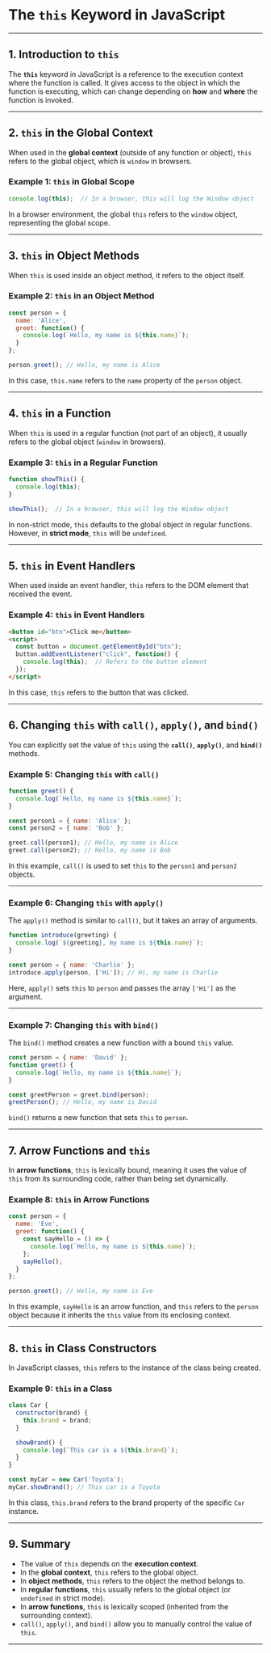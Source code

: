 # The `this` Keyword in JavaScript

---

## 1. Introduction to `this`

The **`this`** keyword in JavaScript is a reference to the execution context where the function is called. It gives access to the object in which the function is executing, which can change depending on **how** and **where** the function is invoked.

---

## 2. `this` in the Global Context

When used in the **global context** (outside of any function or object), `this` refers to the global object, which is `window` in browsers.

### Example 1: `this` in Global Scope

```js
console.log(this);  // In a browser, this will log the Window object
```

In a browser environment, the global `this` refers to the `window` object, representing the global scope.

---

## 3. `this` in Object Methods

When `this` is used inside an object method, it refers to the object itself.

### Example 2: `this` in an Object Method

```js
const person = {
  name: 'Alice',
  greet: function() {
    console.log(`Hello, my name is ${this.name}`);
  }
};

person.greet(); // Hello, my name is Alice
```

In this case, `this.name` refers to the `name` property of the `person` object.

---

## 4. `this` in a Function

When `this` is used in a regular function (not part of an object), it usually refers to the global object (`window` in browsers).

### Example 3: `this` in a Regular Function

```js
function showThis() {
  console.log(this);
}

showThis();  // In a browser, this will log the Window object
```

In non-strict mode, `this` defaults to the global object in regular functions. However, in **strict mode**, `this` will be `undefined`.

---

## 5. `this` in Event Handlers

When used inside an event handler, `this` refers to the DOM element that received the event.

### Example 4: `this` in Event Handlers

```html
<button id="btn">Click me</button>
<script>
  const button = document.getElementById("btn");
  button.addEventListener("click", function() {
    console.log(this);  // Refers to the button element
  });
</script>
```

In this case, `this` refers to the button that was clicked.

---

## 6. Changing `this` with `call()`, `apply()`, and `bind()`

You can explicitly set the value of `this` using the **`call()`**, **`apply()`**, and **`bind()`** methods.

### Example 5: Changing `this` with `call()`

```js
function greet() {
  console.log(`Hello, my name is ${this.name}`);
}

const person1 = { name: 'Alice' };
const person2 = { name: 'Bob' };

greet.call(person1); // Hello, my name is Alice
greet.call(person2); // Hello, my name is Bob
```

In this example, `call()` is used to set `this` to the `person1` and `person2` objects.

---

### Example 6: Changing `this` with `apply()`

The `apply()` method is similar to `call()`, but it takes an array of arguments.

```js
function introduce(greeting) {
  console.log(`${greeting}, my name is ${this.name}`);
}

const person = { name: 'Charlie' };
introduce.apply(person, ['Hi']); // Hi, my name is Charlie
```

Here, `apply()` sets `this` to `person` and passes the array `['Hi']` as the argument.

---

### Example 7: Changing `this` with `bind()`

The `bind()` method creates a new function with a bound `this` value.

```js
const person = { name: 'David' };
function greet() {
  console.log(`Hello, my name is ${this.name}`);
}

const greetPerson = greet.bind(person);
greetPerson(); // Hello, my name is David
```

`bind()` returns a new function that sets `this` to `person`.

---

## 7. Arrow Functions and `this`

In **arrow functions**, `this` is lexically bound, meaning it uses the value of `this` from its surrounding code, rather than being set dynamically.

### Example 8: `this` in Arrow Functions

```js
const person = {
  name: 'Eve',
  greet: function() {
    const sayHello = () => {
      console.log(`Hello, my name is ${this.name}`);
    };
    sayHello();
  }
};

person.greet(); // Hello, my name is Eve
```

In this example, `sayHello` is an arrow function, and `this` refers to the `person` object because it inherits the `this` value from its enclosing context.

---

## 8. `this` in Class Constructors

In JavaScript classes, `this` refers to the instance of the class being created.

### Example 9: `this` in a Class

```js
class Car {
  constructor(brand) {
    this.brand = brand;
  }

  showBrand() {
    console.log(`This car is a ${this.brand}`);
  }
}

const myCar = new Car('Toyota');
myCar.showBrand(); // This car is a Toyota
```

In this class, `this.brand` refers to the brand property of the specific `Car` instance.

---

## 9. Summary

- The value of `this` depends on the **execution context**.
- In the **global context**, `this` refers to the global object.
- In **object methods**, `this` refers to the object the method belongs to.
- In **regular functions**, `this` usually refers to the global object (or `undefined` in strict mode).
- In **arrow functions**, `this` is lexically scoped (inherited from the surrounding context).
- `call()`, `apply()`, and `bind()` allow you to manually control the value of `this`.

---